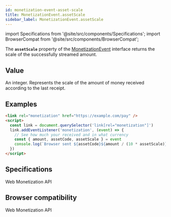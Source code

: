 ```yaml
---
id: monetization-event-asset-scale
title: MonetizationEvent.assetScale
sidebar_label: MonetizationEvent.assetScale
---
```


import Specifications from '@site/src/components/Specifications';
import BrowserCompat from '@site/src/components/BrowserCompat';

The **`assetScale`** property of the [MonetizationEvent](monetization-event.md) interface returns the scale of the successfully streamed amount.

## Value

An integer. Represents the scale of the amount of money received according to the last receipt.

## Examples

```html
<link rel="monetization" href="https://example.com/pay" />
<script>
  const link = document.querySelector('link[rel="monetization"]')
  link.addEventListener('monetization', (event) => {
    // See how much your received and in what currency
    const { amount, assetCode, assetScale } = event
    console.log(`Browser sent ${assetCode}${amount / (10 * assetScale)}.`)
  })
</script>
```

## Specifications

<Specifications link="assetscale-attribute">Web Monetization API</Specifications>

## Browser compatibility

<BrowserCompat data="assetScale.json">Web Monetization API</BrowserCompat>
